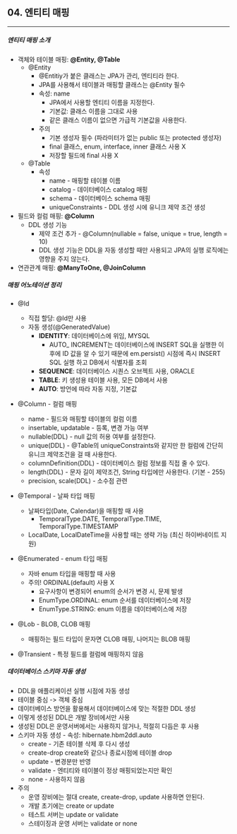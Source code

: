 ## 04. 엔티티 매핑

----

##### 엔티티 매핑 소개

- 객체와 테이블 매핑: **@Entity, @Table**
  - @Entity
    - @Entitiy가 붙은 클래스는 JPA가 관리, 엔티티라 한다.
    - JPA를 사용해서 테이블과 매핑할 클래스는 @Entity 필수
    - 속성: name
      - JPA에서 사용할 엔티티 이름을 지정한다.
      - 기본값: 클래스 이름을 그대로 사용
      - 같은 클래스 이름이 없으면 가급적 기본값을 사용한다.
    - 주의
      - 기본 생성자 필수 (파라미터가 없는 public 또는 protected 생성자)
      - final 클래스, enum, interface, inner 클래스 사용 X
      - 저장할 필드에 final 사용 X
  - @Table
    - 속성
      - name - 매핑할 테이블 이름
      - catalog - 데이터베이스 catalog 매핑
      - schema - 데이터베이스 schema 매핑
      - uniqueConstraints - DDL 생성 시에 유니크 제약 조건 생성
- 필드와 컬럼 매핑: **@Column**
  - DDL 생성 기능
    - 제약 조건 추가 - @Column(nullable = false, unique = true, length = 10)
    - DDL 생성 기능은 DDL을 자동 생성할 때만 사용되고 JPA의 실행 로직에는 영향을 주지 않는다.
- 연관관계 매핑: **@ManyToOne, @JoinColumn**



##### 매핑 어노테이션 정리

- @Id
  - 직접 할당: @Id만 사용
  - 자동 생성(@GeneratedValue)
    - **IDENTITY**: 데이터베이스에 위임, MYSQL
      - AUTO_ INCREMENT는 데이터베이스에 INSERT SQL을 실행한 이후에 ID 값을 알 수 있기 때문에 em.persist() 시점에 즉시 INSERT SQL 실행 하고 DB에서 식별자를 조회
    - **SEQUENCE**: 데이터베이스 시퀀스 오브젝트 사용, ORACLE
    - **TABLE**: 키 생성용 테이블 사용, 모든 DB에서 사용
    - **AUTO**: 방언에 따라 자동 지정, 기본값

- @Column - 컬럼 매핑
  - name - 필드와 매핑할 테이블의 컬럼 이름
  - insertable, updatable - 등록, 변경 가능 여부
  - nullable(DDL) - null 값의 허용 여부를 설정한다.
  - unique(DDL) - @Table의 uniqueConstraints와 같지만 한 컬럼에 간단히 유니크 제약조건을 걸 때 사용한다.
  - columnDefinition(DDL) - 데이터베이스 컬럼 정보를 직접 줄 수 있다.
  - length(DDL) - 문자 길이 제약조건, String 타입에만 사용한다. (기본 - 255)
  - precision, scale(DDL) - 소수점 관련
- @Temporal - 날짜 타입 매핑
  - 날짜타입(Date, Calendar)을 매핑할 때 사용
    - TemporalType.DATE, TemporalType.TIME, TemporalType.TIMESTAMP
  - LocalDate, LocalDateTime을 사용할 때는 생략 가능 (최신 하이버네이트 지원)
- @Enumerated - enum 타입 매핑
  - 자바 enum 타입을 매핑할 때 사용 
  - 주의! ORDINAL(default) 사용 X
    - 요구사항이 변경되어 enum의 순서가 변경 시, 문제 발생
    - EnumType.ORDINAL: enum 순서를 데이터베이스에 저장
    - EnumType.STRING: enum 이름을 데이터베이스에 저장
- @Lob - BLOB, CLOB 매핑
  - 매핑하는 필드 타입이 문자면 CLOB 매핑, 나머지는 BLOB 매핑
- @Transient - 특정 필드를 컬럼에 매핑하지 않음



##### 데이터베이스 스키마 자동 생성

- DDL을 애플리케이션 실행 시점에 자동 생성
- 테이블 중심 -> 객체 중심
- 데이터베이스 방언을 활용해서 데이터베이스에 맞는 적절한 DDL 생성
- 이렇게 생성된 DDL은 개발 장비에서만 사용
- 생성된 DDL은 운영서버에서는 사용하지 않거나, 적절히 다듬은 후 사용
- 스키마 자동 생성  - 속성: hibernate.hbm2ddl.auto
  - create - 기존 테이블 삭제 후 다시 생성
  - create-drop create와 같으나 종료시점에 테이블 drop
  - update - 변경분만 반영
  - validate - 엔티티와 테이블이 정상 매핑되었는지만 확인
  - none - 사용하지 않음
- 주의
  - 운영 장비에는 절대 create, create-drop, update 사용하면 안된다.
  - 개발 초기에는 create or update
  - 테스트 서버는 update or validate
  - 스테이징과 운영 서버는 validate or none